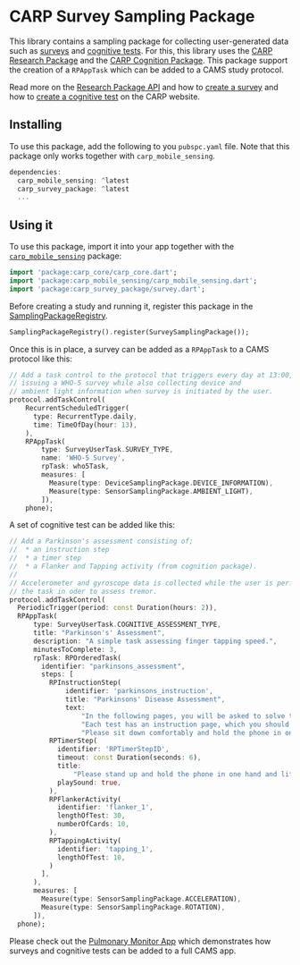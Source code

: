 # CARP Survey Sampling Package

This library contains a sampling package for collecting user-generated data such as [surveys](https://carp.cachet.dk/creating-a-survey/) and [cognitive tests](https://carp.cachet.dk/creating-cognitive-tests/).
For this, this library uses the [CARP Research Package](https://carp.cachet.dk/research-package/) and the [CARP Cognition Package](https://carp.cachet.dk/cognition-package/).
This package support the creation of a `RPAppTask` which can be added to a CAMS study protocol.

Read more on the [Research Package API](https://carp.cachet.dk/research-package-api/) and how to [create a survey](https://carp.cachet.dk/creating-a-survey/) and how to [create a cognitive test](https://carp.cachet.dk/creating-cognitive-tests/) on the CARP website.

## Installing

To use this package, add the following to you `pubspc.yaml` file. Note that
this package only works together with `carp_mobile_sensing`.

`````dart
dependencies:
  carp_mobile_sensing: ^latest
  carp_survey_package: ^latest
  ...
`````

## Using it

To use this package, import it into your app together with the
[`carp_mobile_sensing`](https://pub.dartlang.org/packages/carp_mobile_sensing) package:

`````dart
import 'package:carp_core/carp_core.dart';
import 'package:carp_mobile_sensing/carp_mobile_sensing.dart';
import 'package:carp_survey_package/survey.dart';
`````

Before creating a study and running it, register this package in the
[SamplingPackageRegistry](https://pub.dartlang.org/documentation/carp_mobile_sensing/latest/runtime/SamplingPackageRegistry.html).

`````dart
SamplingPackageRegistry().register(SurveySamplingPackage());
`````

Once this is in place, a survey can be added as a `RPAppTask` to a CAMS protocol like this:

```dart
// Add a task control to the protocol that triggers every day at 13:00,
// issuing a WHO-5 survey while also collecting device and
// ambient light information when survey is initiated by the user.
protocol.addTaskControl(
    RecurrentScheduledTrigger(
      type: RecurrentType.daily,
      time: TimeOfDay(hour: 13),
    ),
    RPAppTask(
        type: SurveyUserTask.SURVEY_TYPE,
        name: 'WHO-5 Survey',
        rpTask: who5Task,
        measures: [
          Measure(type: DeviceSamplingPackage.DEVICE_INFORMATION),
          Measure(type: SensorSamplingPackage.AMBIENT_LIGHT),
        ]),
    phone);
````

A set of cognitive test can be added like this:

```dart
// Add a Parkinson's assessment consisting of;
//  * an instruction step
//  * a timer step
//  * a Flanker and Tapping activity (from cognition package).
//
// Accelerometer and gyroscope data is collected while the user is performing
// the task in oder to assess tremor.
protocol.addTaskControl(
  PeriodicTrigger(period: const Duration(hours: 2)),
  RPAppTask(
      type: SurveyUserTask.COGNITIVE_ASSESSMENT_TYPE,
      title: "Parkinson's' Assessment",
      description: "A simple task assessing finger tapping speed.",
      minutesToComplete: 3,
      rpTask: RPOrderedTask(
        identifier: "parkinsons_assessment",
        steps: [
          RPInstructionStep(
              identifier: 'parkinsons_instruction',
              title: "Parkinsons' Disease Assessment",
              text:
                  "In the following pages, you will be asked to solve two simple test which will help assess your symptoms on a daily basis. "
                  "Each test has an instruction page, which you should read carefully before starting the test.\n\n"
                  "Please sit down comfortably and hold the phone in one hand while performing the test with the other."),
          RPTimerStep(
            identifier: 'RPTimerStepID',
            timeout: const Duration(seconds: 6),
            title:
                "Please stand up and hold the phone in one hand and lift it in a straight arm until you hear the sound.",
            playSound: true,
          ),
          RPFlankerActivity(
            identifier: 'flanker_1',
            lengthOfTest: 30,
            numberOfCards: 10,
          ),
          RPTappingActivity(
            identifier: 'tapping_1',
            lengthOfTest: 10,
          )
        ],
      ),
      measures: [
        Measure(type: SensorSamplingPackage.ACCELERATION),
        Measure(type: SensorSamplingPackage.ROTATION),
      ]),
  phone);
  ```

Please check out the [Pulmonary Monitor App](https://github.com/cph-cachet/pulmonary_monitor_app) which demonstrates how surveys and cognitive tests can be added to a full CAMS app.
